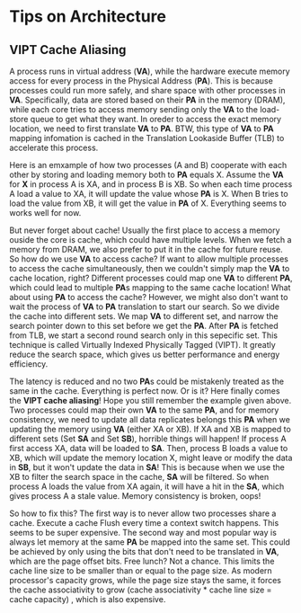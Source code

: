 # Tips on Architecture

## VIPT Cache Aliasing
A process runs in virtual address (**VA**), while the hardware execute memory access for every process in the
Physical Address (**PA**). This is because processes could run more safely, and share space with other processes
in **VA**. Specifically, data are stored based on their **PA** in the memory (DRAM), while each core tries to
access memory sending only the **VA** to the load-store queue to get what they want. In oreder to access the exact
memory location, we need to first translate **VA** to **PA**. BTW, this type of **VA** to **PA** mapping
infomation is cached in the Translation Lookaside Buffer (TLB) to accelerate this process.

Here is an emxample of how two processes (A and B) cooperate with each other by storing and loading memory both to
**PA** equals X. Assume the **VA** for **X** in process A is XA, and in process B is XB. So when each time process
A load a value to XA, it will update the value whose **PA** is X. When B tries to load the value from XB, it will
get the value in **PA** of X. Everything seems to works well for now.

But never forget about cache! Usually the first place to access a memory ouside the core is cache, which could
have multiple levels. When we fetch a memory from DRAM, we also prefer to put it in the cache for future reuse.
So how do we use **VA** to access cache? If want to allow multiple processes to access the cache simultaneously,
then we couldn't simply map the **VA** to cache location, right? Different processes could map one **VA** to
different **PA**, which could lead to multiple **PA**s mapping to the same cache location! What about using
**PA** to access the cache? However, we might also don't want to wait the process of **VA** to **PA** translation
to start our search. So we divide the cache into different sets. We map **VA** to different set, and narrow the
search pointer down to this set before we get the **PA**. After **PA** is fetched from TLB, we start a second
round search only in this sepecific set. This technique is called Virtually Indexed Physically Tagged (VIPT). It
greatly reduce the search space, which gives us better performance and energy efficiency.

The latency is reduced and no two **PA**s could be mistakenly treated as the same in the cache. Everything is
perfect now. Or is it? Here finally comes the **VIPT cache aliasing**! Hope you still remember the example given
above. Two processes could map their own **VA** to the same **PA**, and for memory consistency, we need to update
all data replicates belongs this **PA** when we updating the memory using **VA** (either XA or XB). If XA and XB
is mapped to different sets (Set **SA** and Set **SB**), horrible things will happen! If process A first access
XA, data will be loaded to **SA**. Then, process B loads a value to XB, which will update the memory location X,
might leave or modify the data in **SB**, but it won't update the data in **SA**! This is because when we use the
XB to filter the search space in the cache, **SA** will be filtered. So when process A loads the value from XA
again, it will have a hit in the **SA**, which gives process A a stale value. Memory consistency is broken, oops!

So how to fix this? The first way is to never allow two processes share a cache. Execute a cache Flush every time a
context switch happens. This seems to be super expensive. The second way and most popular way is always let
memory at the same **PA** be mapped into the same set. This could be achieved by only using the bits that don't
need to be translated in **VA**, which are the page offset bits. Free lunch? Not a chance. This limits the cache
line size to be smaller than or equal to the page size. As modern processor's capacity grows, while the page size
stays the same, it forces the cache associativity to grow (cache associativity * cache line size = cache capacity)
, which is also expensive.